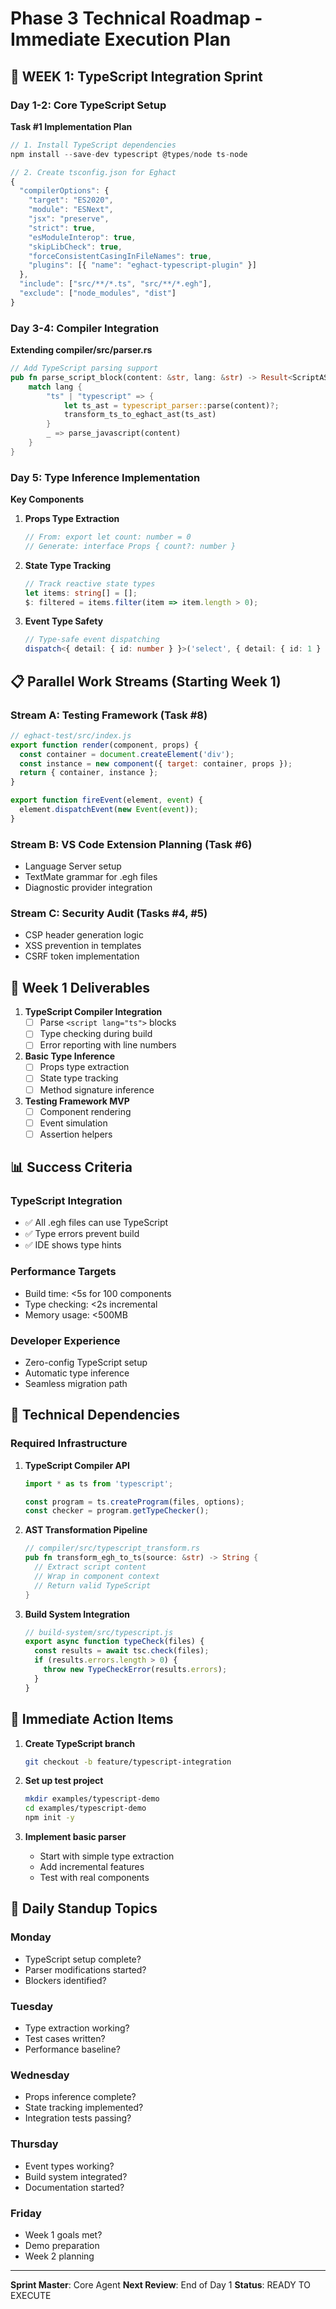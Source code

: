 # Phase 3 Technical Roadmap - Immediate Execution Plan

## 🚀 WEEK 1: TypeScript Integration Sprint

### Day 1-2: Core TypeScript Setup
**Task #1 Implementation Plan**

```typescript
// 1. Install TypeScript dependencies
npm install --save-dev typescript @types/node ts-node

// 2. Create tsconfig.json for Eghact
{
  "compilerOptions": {
    "target": "ES2020",
    "module": "ESNext",
    "jsx": "preserve",
    "strict": true,
    "esModuleInterop": true,
    "skipLibCheck": true,
    "forceConsistentCasingInFileNames": true,
    "plugins": [{ "name": "eghact-typescript-plugin" }]
  },
  "include": ["src/**/*.ts", "src/**/*.egh"],
  "exclude": ["node_modules", "dist"]
}
```

### Day 3-4: Compiler Integration
**Extending compiler/src/parser.rs**

```rust
// Add TypeScript parsing support
pub fn parse_script_block(content: &str, lang: &str) -> Result<ScriptAST> {
    match lang {
        "ts" | "typescript" => {
            let ts_ast = typescript_parser::parse(content)?;
            transform_ts_to_eghact_ast(ts_ast)
        }
        _ => parse_javascript(content)
    }
}
```

### Day 5: Type Inference Implementation
**Key Components**

1. **Props Type Extraction**
   ```typescript
   // From: export let count: number = 0
   // Generate: interface Props { count?: number }
   ```

2. **State Type Tracking**
   ```typescript
   // Track reactive state types
   let items: string[] = [];
   $: filtered = items.filter(item => item.length > 0);
   ```

3. **Event Type Safety**
   ```typescript
   // Type-safe event dispatching
   dispatch<{ detail: { id: number } }>('select', { detail: { id: 1 } });
   ```

## 📋 Parallel Work Streams (Starting Week 1)

### Stream A: Testing Framework (Task #8)
```javascript
// eghact-test/src/index.js
export function render(component, props) {
  const container = document.createElement('div');
  const instance = new component({ target: container, props });
  return { container, instance };
}

export function fireEvent(element, event) {
  element.dispatchEvent(new Event(event));
}
```

### Stream B: VS Code Extension Planning (Task #6)
- Language Server setup
- TextMate grammar for .egh files
- Diagnostic provider integration

### Stream C: Security Audit (Tasks #4, #5)
- CSP header generation logic
- XSS prevention in templates
- CSRF token implementation

## 🎯 Week 1 Deliverables

1. **TypeScript Compiler Integration**
   - [ ] Parse `<script lang="ts">` blocks
   - [ ] Type checking during build
   - [ ] Error reporting with line numbers

2. **Basic Type Inference**
   - [ ] Props type extraction
   - [ ] State type tracking
   - [ ] Method signature inference

3. **Testing Framework MVP**
   - [ ] Component rendering
   - [ ] Event simulation
   - [ ] Assertion helpers

## 📊 Success Criteria

### TypeScript Integration
- ✅ All .egh files can use TypeScript
- ✅ Type errors prevent build
- ✅ IDE shows type hints

### Performance Targets
- Build time: <5s for 100 components
- Type checking: <2s incremental
- Memory usage: <500MB

### Developer Experience
- Zero-config TypeScript setup
- Automatic type inference
- Seamless migration path

## 🔧 Technical Dependencies

### Required Infrastructure
1. **TypeScript Compiler API**
   ```typescript
   import * as ts from 'typescript';
   
   const program = ts.createProgram(files, options);
   const checker = program.getTypeChecker();
   ```

2. **AST Transformation Pipeline**
   ```rust
   // compiler/src/typescript_transform.rs
   pub fn transform_egh_to_ts(source: &str) -> String {
     // Extract script content
     // Wrap in component context
     // Return valid TypeScript
   }
   ```

3. **Build System Integration**
   ```javascript
   // build-system/src/typescript.js
   export async function typeCheck(files) {
     const results = await tsc.check(files);
     if (results.errors.length > 0) {
       throw new TypeCheckError(results.errors);
     }
   }
   ```

## 🚨 Immediate Action Items

1. **Create TypeScript branch**
   ```bash
   git checkout -b feature/typescript-integration
   ```

2. **Set up test project**
   ```bash
   mkdir examples/typescript-demo
   cd examples/typescript-demo
   npm init -y
   ```

3. **Implement basic parser**
   - Start with simple type extraction
   - Add incremental features
   - Test with real components

## 📅 Daily Standup Topics

### Monday
- TypeScript setup complete?
- Parser modifications started?
- Blockers identified?

### Tuesday
- Type extraction working?
- Test cases written?
- Performance baseline?

### Wednesday
- Props inference complete?
- State tracking implemented?
- Integration tests passing?

### Thursday
- Event types working?
- Build system integrated?
- Documentation started?

### Friday
- Week 1 goals met?
- Demo preparation
- Week 2 planning

---

**Sprint Master**: Core Agent
**Next Review**: End of Day 1
**Status**: READY TO EXECUTE